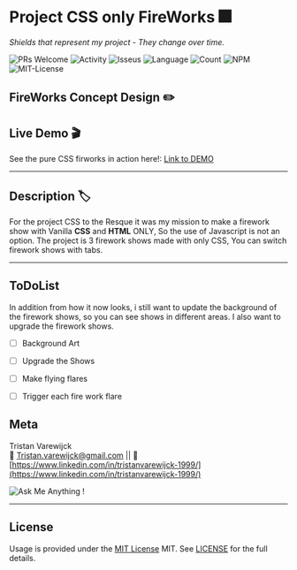 # Project CSS only FireWorks :fireworks:

_Shields that represent my project - They change over time._

![PRs Welcome](https://img.shields.io/badge/PRs-welcome-brightgreen.svg?style=flat-square) ![Activity](https://img.shields.io/github/last-commit/TristanVarewijck/FireWorks) ![Isseus](https://img.shields.io/github/issues/TristanVarewijck/FireWorks) ![Language](https://img.shields.io/github/languages/top/TristanVarewijck/FireWorks) ![Count](https://img.shields.io/github/languages/count/TristanVarewijck/FireWorks?color=#a55eea) ![NPM](https://img.shields.io/npm/v/npm) ![MIT-License](https://img.shields.io/apm/l/vim-mode)

## FireWorks Concept Design :pencil2:

<!-- PICTURE OF THE PRODUCT -->


## Live Demo :clapper:

See the pure CSS firworks in action here!:
[Link to DEMO](https://tristanvarewijck.github.io/FireWorks/)

---

## Description :label:

For the project CSS to the Resque it was my mission to make a firework show with Vanilla **CSS** and **HTML** ONLY, So the use of Javascript is not an option. The project is 3 firework shows made with only CSS, You can switch firework shows with tabs. 

---

## ToDoList

In addition from how it now looks, i still want to update the background of the firework shows, so you can see shows in different areas. I also want to upgrade the firework shows. 

- [ ] Background Art
- [ ] Upgrade the Shows
- [ ] Make flying flares
- [ ] Trigger each fire work flare


## Meta

Tristan Varewijck <br>
:email: [Tristan.varewijck@gmail.com](Tristan.varewijck@gmail.com) ||
:large_blue_diamond: [https://www.linkedin.com/in/tristanvarewijck-1999/](https://www.linkedin.com/in/tristanvarewijck-1999/)

![Ask Me Anything !](https://img.shields.io/badge/Ask%20me-anything-1abc9c.svg)

---

## License

Usage is provided under the [MIT License](https://github.com/git/git-scm.com/blob/master/MIT-LICENSE.txt) MIT. See [LICENSE](https://github.com/TristanVarewijck/FireWorks/blob/master/LICENSE) for the full details.